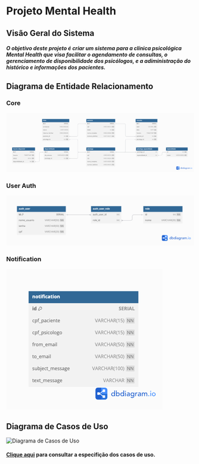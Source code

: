 
# Projeto Mental Health

## Visão Geral do Sistema

##### O objetivo deste projeto é criar um sistema para a clínica psicológica Mental Health que visa facilitar o agendamento de consultas, o gerenciamento de disponibilidade dos psicólogos, e a adiministração do histórico e informações dos pacientes.

## Diagrama de Entidade Relacionamento

### Core

[![Mental Health Core](./assets/mental_health_core.png)](https://dbdiagram.io/d/mental_health_core-66c7bad1a346f9518cd73142)

### User Auth

[![Mental Health Core](./assets/mental_health_user_auth.png)](https://dbdiagram.io/d/mental_health_user_auth-66ddb5c5eef7e08f0e0b97b4)

### Notification

[![Mental Health Core](./assets/mental_health_notification.png)](https://dbdiagram.io/d/mental_health_notification-66ddb945eef7e08f0e0bcd7d)

## Diagrama de Casos de Uso

<img src="https://github.com/user-attachments/assets/8e7140bf-d7d2-4bb6-a754-b48b73c04e1d" alt="Diagrama de Casos de Uso" width="95%" height="65%"/>

#### [Clique aqui](./especificacao_casos_de_uso.md) para consultar a especifição dos casos de uso.